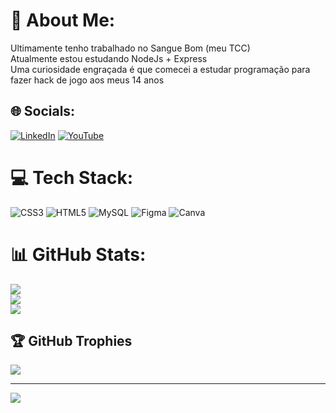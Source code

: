 # 💫 About Me:
Ultimamente tenho trabalhado no Sangue Bom (meu TCC)<br>Atualmente estou estudando NodeJs + Express<br>Uma curiosidade engraçada é que comecei a estudar programação para fazer hack de jogo aos meus 14 anos


## 🌐 Socials:
[![LinkedIn](https://img.shields.io/badge/LinkedIn-%230077B5.svg?logo=linkedin&logoColor=white)](https://linkedin.com/in/https://www.linkedin.com/in/vinicius-b-leite/) [![YouTube](https://img.shields.io/badge/YouTube-%23FF0000.svg?logo=YouTube&logoColor=white)](https://youtube.com/@https://www.youtube.com/@bldev) 

# 💻 Tech Stack:
![CSS3](https://img.shields.io/badge/css3-%231572B6.svg?style=for-the-badge&logo=css3&logoColor=white) ![HTML5](https://img.shields.io/badge/html5-%23E34F26.svg?style=for-the-badge&logo=html5&logoColor=white) ![MySQL](https://img.shields.io/badge/mysql-%2300f.svg?style=for-the-badge&logo=mysql&logoColor=white)	![Figma](https://img.shields.io/badge/figma-%23F24E1E.svg?style=for-the-badge&logo=figma&logoColor=white) ![Canva](https://img.shields.io/badge/Canva-%2300C4CC.svg?style=for-the-badge&logo=Canva&logoColor=white)
# 📊 GitHub Stats:
![](https://github-readme-stats.vercel.app/api?username=Vinicius-B-Leite&theme=merko&hide_border=true&include_all_commits=false&count_private=false)<br/>
![](https://github-readme-streak-stats.herokuapp.com/?user=Vinicius-B-Leite&theme=merko&hide_border=true)<br/>
![](https://github-readme-stats.vercel.app/api/top-langs/?username=Vinicius-B-Leite&theme=merko&hide_border=true&include_all_commits=false&count_private=false&layout=compact)

## 🏆 GitHub Trophies
![](https://github-profile-trophy.vercel.app/?username=Vinicius-B-Leite&theme=radical&no-frame=true&no-bg=true&margin-w=4)

---
[![](https://visitcount.itsvg.in/api?id=Vinicius-B-Leite&icon=0&color=0)](https://visitcount.itsvg.in)

<!-- Proudly created with GPRM ( https://gprm.itsvg.in ) -->

